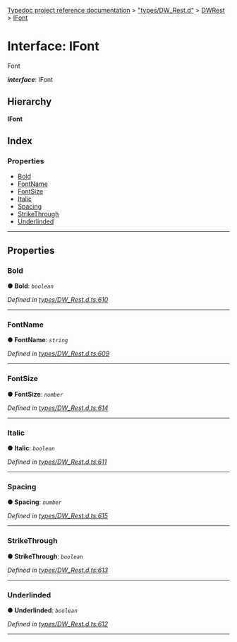 [Typedoc project reference documentation](../README.md) > ["types/DW_Rest.d"](../modules/_types_dw_rest_d_.md) > [DWRest](../modules/_types_dw_rest_d_.dwrest.md) > [IFont](../interfaces/_types_dw_rest_d_.dwrest.ifont.md)

# Interface: IFont

Font

*__interface__*: IFont

## Hierarchy

**IFont**

## Index

### Properties

* [Bold](_types_dw_rest_d_.dwrest.ifont.md#bold)
* [FontName](_types_dw_rest_d_.dwrest.ifont.md#fontname)
* [FontSize](_types_dw_rest_d_.dwrest.ifont.md#fontsize)
* [Italic](_types_dw_rest_d_.dwrest.ifont.md#italic)
* [Spacing](_types_dw_rest_d_.dwrest.ifont.md#spacing)
* [StrikeThrough](_types_dw_rest_d_.dwrest.ifont.md#strikethrough)
* [Underlinded](_types_dw_rest_d_.dwrest.ifont.md#underlinded)

---

## Properties

<a id="bold"></a>

###  Bold

**● Bold**: *`boolean`*

*Defined in [types/DW_Rest.d.ts:610](https://github.com/DocuWare/REST-Sample-TS/blob/master/src/types/DW_Rest.d.ts#L610)*

___
<a id="fontname"></a>

###  FontName

**● FontName**: *`string`*

*Defined in [types/DW_Rest.d.ts:609](https://github.com/DocuWare/REST-Sample-TS/blob/master/src/types/DW_Rest.d.ts#L609)*

___
<a id="fontsize"></a>

###  FontSize

**● FontSize**: *`number`*

*Defined in [types/DW_Rest.d.ts:614](https://github.com/DocuWare/REST-Sample-TS/blob/master/src/types/DW_Rest.d.ts#L614)*

___
<a id="italic"></a>

###  Italic

**● Italic**: *`boolean`*

*Defined in [types/DW_Rest.d.ts:611](https://github.com/DocuWare/REST-Sample-TS/blob/master/src/types/DW_Rest.d.ts#L611)*

___
<a id="spacing"></a>

###  Spacing

**● Spacing**: *`number`*

*Defined in [types/DW_Rest.d.ts:615](https://github.com/DocuWare/REST-Sample-TS/blob/master/src/types/DW_Rest.d.ts#L615)*

___
<a id="strikethrough"></a>

###  StrikeThrough

**● StrikeThrough**: *`boolean`*

*Defined in [types/DW_Rest.d.ts:613](https://github.com/DocuWare/REST-Sample-TS/blob/master/src/types/DW_Rest.d.ts#L613)*

___
<a id="underlinded"></a>

###  Underlinded

**● Underlinded**: *`boolean`*

*Defined in [types/DW_Rest.d.ts:612](https://github.com/DocuWare/REST-Sample-TS/blob/master/src/types/DW_Rest.d.ts#L612)*

___

